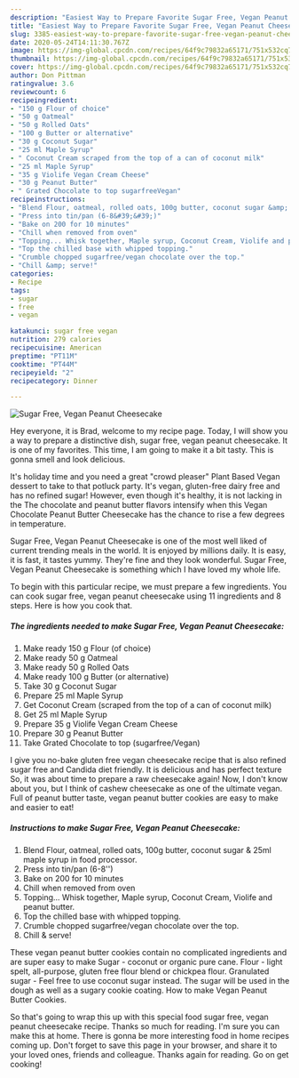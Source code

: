 ```yaml
---
description: "Easiest Way to Prepare Favorite Sugar Free, Vegan Peanut Cheesecake"
title: "Easiest Way to Prepare Favorite Sugar Free, Vegan Peanut Cheesecake"
slug: 3385-easiest-way-to-prepare-favorite-sugar-free-vegan-peanut-cheesecake
date: 2020-05-24T14:11:30.767Z
image: https://img-global.cpcdn.com/recipes/64f9c79832a65171/751x532cq70/sugar-free-vegan-peanut-cheesecake-recipe-main-photo.jpg
thumbnail: https://img-global.cpcdn.com/recipes/64f9c79832a65171/751x532cq70/sugar-free-vegan-peanut-cheesecake-recipe-main-photo.jpg
cover: https://img-global.cpcdn.com/recipes/64f9c79832a65171/751x532cq70/sugar-free-vegan-peanut-cheesecake-recipe-main-photo.jpg
author: Don Pittman
ratingvalue: 3.6
reviewcount: 6
recipeingredient:
- "150 g Flour of choice"
- "50 g Oatmeal"
- "50 g Rolled Oats"
- "100 g Butter or alternative"
- "30 g Coconut Sugar"
- "25 ml Maple Syrup"
- " Coconut Cream scraped from the top of a can of coconut milk"
- "25 ml Maple Syrup"
- "35 g Violife Vegan Cream Cheese"
- "30 g Peanut Butter"
- " Grated Chocolate to top sugarfreeVegan"
recipeinstructions:
- "Blend Flour, oatmeal, rolled oats, 100g butter, coconut sugar &amp; 25ml maple syrup in food processor."
- "Press into tin/pan (6-8&#39;&#39;)"
- "Bake on 200 for 10 minutes"
- "Chill when removed from oven"
- "Topping... Whisk together, Maple syrup, Coconut Cream, Violife and peanut butter."
- "Top the chilled base with whipped topping."
- "Crumble chopped sugarfree/vegan chocolate over the top."
- "Chill &amp; serve!"
categories:
- Recipe
tags:
- sugar
- free
- vegan

katakunci: sugar free vegan 
nutrition: 279 calories
recipecuisine: American
preptime: "PT11M"
cooktime: "PT44M"
recipeyield: "2"
recipecategory: Dinner

---
```



![Sugar Free, Vegan Peanut Cheesecake](https://img-global.cpcdn.com/recipes/64f9c79832a65171/751x532cq70/sugar-free-vegan-peanut-cheesecake-recipe-main-photo.jpg)

Hey everyone, it is Brad, welcome to my recipe page. Today, I will show you a way to prepare a distinctive dish, sugar free, vegan peanut cheesecake. It is one of my favorites. This time, I am going to make it a bit tasty. This is gonna smell and look delicious.

It&#39;s holiday time and you need a great &#34;crowd pleaser&#34; Plant Based Vegan dessert to take to that potluck party. It&#39;s vegan, gluten-free dairy free and has no refined sugar! However, even though it&#39;s healthy, it is not lacking in the The chocolate and peanut butter flavors intensify when this Vegan Chocolate Peanut Butter Cheesecake has the chance to rise a few degrees in temperature.

Sugar Free, Vegan Peanut Cheesecake is one of the most well liked of current trending meals in the world. It is enjoyed by millions daily. It is easy, it is fast, it tastes yummy. They're fine and they look wonderful. Sugar Free, Vegan Peanut Cheesecake is something which I have loved my whole life.


To begin with this particular recipe, we must prepare a few ingredients. You can cook sugar free, vegan peanut cheesecake using 11 ingredients and 8 steps. Here is how you cook that.

<!--inarticleads1-->

##### The ingredients needed to make Sugar Free, Vegan Peanut Cheesecake:

1. Make ready 150 g Flour (of choice)
1. Make ready 50 g Oatmeal
1. Make ready 50 g Rolled Oats
1. Make ready 100 g Butter (or alternative)
1. Take 30 g Coconut Sugar
1. Prepare 25 ml Maple Syrup
1. Get  Coconut Cream (scraped from the top of a can of coconut milk)
1. Get 25 ml Maple Syrup
1. Prepare 35 g Violife Vegan Cream Cheese
1. Prepare 30 g Peanut Butter
1. Take  Grated Chocolate to top (sugarfree/Vegan)


I give you no-bake gluten free vegan cheesecake recipe that is also refined sugar free and Candida diet friendly. It is delicious and has perfect texture So, it was about time to prepare a raw cheesecake again! Now, I don&#39;t know about you, but I think of cashew cheesecake as one of the ultimate vegan. Full of peanut butter taste, vegan peanut butter cookies are easy to make and easier to eat! 

<!--inarticleads2-->

##### Instructions to make Sugar Free, Vegan Peanut Cheesecake:

1. Blend Flour, oatmeal, rolled oats, 100g butter, coconut sugar &amp; 25ml maple syrup in food processor.
1. Press into tin/pan (6-8&#39;&#39;)
1. Bake on 200 for 10 minutes
1. Chill when removed from oven
1. Topping... Whisk together, Maple syrup, Coconut Cream, Violife and peanut butter.
1. Top the chilled base with whipped topping.
1. Crumble chopped sugarfree/vegan chocolate over the top.
1. Chill &amp; serve!


These vegan peanut butter cookies contain no complicated ingredients and are super easy to make Sugar - coconut or organic pure cane. Flour - light spelt, all-purpose, gluten free flour blend or chickpea flour. Granulated sugar - Feel free to use coconut sugar instead. The sugar will be used in the dough as well as a sugary cookie coating. How to make Vegan Peanut Butter Cookies. 

So that's going to wrap this up with this special food sugar free, vegan peanut cheesecake recipe. Thanks so much for reading. I'm sure you can make this at home. There is gonna be more interesting food in home recipes coming up. Don't forget to save this page in your browser, and share it to your loved ones, friends and colleague. Thanks again for reading. Go on get cooking!
